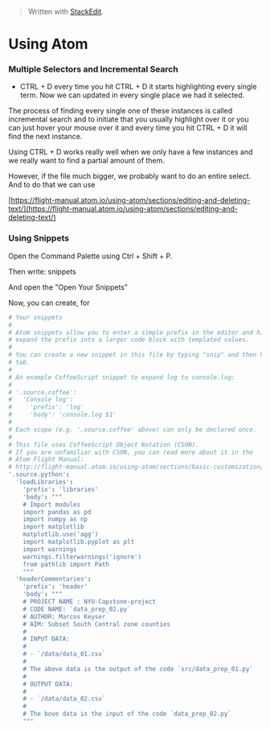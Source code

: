 


> Written with [StackEdit](https://stackedit.io/).

# Using Atom

### Multiple Selectors and Incremental Search

- CTRL + D every time you hit CTRL + D it starts highlighting every single term. Now we can updated in every single place we had it selected. 

The process of finding every single one of these instances is called incremental search and to initiate that you usually highlight over it or you can just hover your mouse over it and every time you hit CTRL + D it will find the next instance. 

Using CTRL + D works really well when we only have a few instances and we really want to find a partial amount of them. 

However, if the file much bigger, we probably want to do an entire select.  And to do that we can use 

[https://flight-manual.atom.io/using-atom/sections/editing-and-deleting-text/](https://flight-manual.atom.io/using-atom/sections/editing-and-deleting-text/)

### Using Snippets

Open the Command Palette using Ctrl + Shift + P. 

Then write: snippets

And open the "Open Your Snippets"

Now, you can create, for 

```cson
# Your snippets
#
# Atom snippets allow you to enter a simple prefix in the editor and hit tab to
# expand the prefix into a larger code block with templated values.
#
# You can create a new snippet in this file by typing "snip" and then hitting
# tab.
#
# An example CoffeeScript snippet to expand log to console.log:
#
# '.source.coffee':
#   'Console log':
#     'prefix': 'log'
#     'body': 'console.log $1'
#
# Each scope (e.g. '.source.coffee' above) can only be declared once.
#
# This file uses CoffeeScript Object Notation (CSON).
# If you are unfamiliar with CSON, you can read more about it in the
# Atom Flight Manual:
# http://flight-manual.atom.io/using-atom/sections/basic-customization/#_cson
'.source.python':
  'loadLibraries':
    'prefix': 'libraries'
    'body': """
    # Import modules
    import pandas as pd
    import numpy as np
    import matplotlib
    matplotlib.use('agg')
    import matplotlib.pyplot as plt
    import warnings
    warnings.filterwarnings('ignore')
    from pathlib import Path
    """
  'headerCommentaries':
    'prefix': 'header'
    'body': """
    # PROJECT NAME : NYU-Capstone-project
    # CODE NAME: `data_prep_02.py`
    # AUTHOR: Marcos Keyser
    # AIM: Subset South Central zone counties
    #
    # INPUT DATA:
    #
    # - `/data/data_01.csv`
    #
    # The above data is the output of the code `src/data_prep_01.py`
    #
    # OUTPUT DATA:
    #
    # - `/data/data_02.csv`
    #
    # The bove data is the input of the code `data_prep_02.py`
    """
```
<!--stackedit_data:
eyJoaXN0b3J5IjpbLTE4MTg3NDQzNzgsMTI3NDYzNDQyNCw5Mz
AxNDk1OTMsLTExMDU2NTE4MjJdfQ==
-->